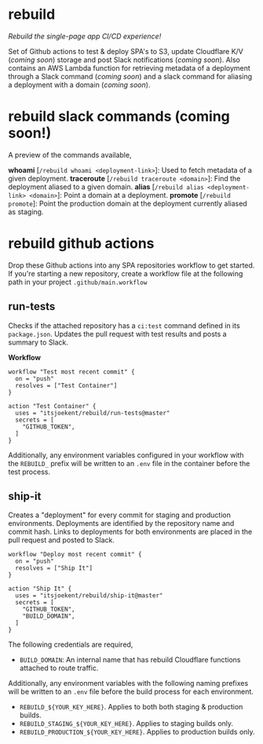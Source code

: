 # rebuild

_Rebuild the single-page app CI/CD experience!_

Set of Github actions to test & deploy SPA's to S3, update Cloudflare K/V (_coming soon_) storage and post Slack notifications (_coming soon_). Also contains an AWS Lambda function for retrieving metadata of a deployment through a Slack command (_coming soon_) and a slack command for aliasing a deployment with a domain (_coming soon_).

# rebuild slack commands (coming soon!)

A preview of the commands available,

**whoami** [`/rebuild whoami <deployment-link>`]: Used to fetch metadata of a given deployment.
**traceroute** [`/rebuild traceroute <domain>`]: Find the deployment aliased to a given domain.
**alias** [`/rebuild alias <deployment-link> <domain>`]: Point a domain at a deployment.
**promote** [`/rebuild promote`]: Point the production domain at the deployment currently aliased as staging.

# rebuild github actions

Drop these Github actions into any SPA repositories workflow to get started. If you're starting a new repository, create a workflow file at the following path in your project `.github/main.workflow`

## run-tests

Checks if the attached repository has a `ci:test` command defined in its `package.json`. Updates the pull request with test results and posts a summary to Slack.

**Workflow**

```
workflow "Test most recent commit" {
  on = "push"
  resolves = ["Test Container"]
}

action "Test Container" {
  uses = "itsjoekent/rebuild/run-tests@master"
  secrets = [
    "GITHUB_TOKEN",
  ]
}
```

Additionally, any environment variables configured in your workflow with the `REBUILD_` prefix will be written to an `.env` file in the container before the test process.

## ship-it

Creates a "deployment" for every commit for staging and production environments. Deployments are identified by the repository name and commit hash. Links to deployments for both environments are placed in the pull request and posted to Slack.

```
workflow "Deploy most recent commit" {
  on = "push"
  resolves = ["Ship It"]
}

action "Ship It" {
  uses = "itsjoekent/rebuild/ship-it@master"
  secrets = [
    "GITHUB_TOKEN",
    "BUILD_DOMAIN",
  ]
}
```

The following credentials are required,

- `BUILD_DOMAIN`: An internal name that has rebuild Cloudflare functions attached to route traffic.

Additionally, any environment variables with the following naming prefixes will be written to an `.env` file before the build process for each environment.

- `REBUILD_${YOUR_KEY_HERE}`. Applies to both both staging & production builds.
- `REBUILD_STAGING_${YOUR_KEY_HERE}`. Applies to staging builds only.
- `REBUILD_PRODUCTION_${YOUR_KEY_HERE}`. Applies to production builds only.
